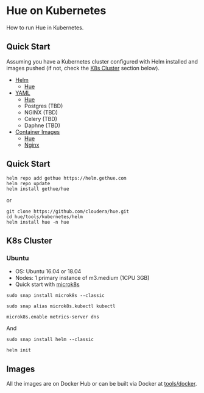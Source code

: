 # Hue on Kubernetes

How to run Hue in Kubernetes.

## Quick Start

Assuming you have a Kubernetes cluster configured with Helm installed and images pushed (if not, check the [K8s Cluster](#k8s-cluster) section below).

* [Helm](helm)
   * [Hue](helm/hue)
* [YAML](yaml)
   * [Hue](yaml/hue)
   * Postgres (TBD)
   * NGINX (TBD)
   * Celery (TBD)
   * Daphne (TBD)
* [Container Images](/tools/docker)
   * [Hue](/tools/docker/hue)
   * [Nginx](/tools/docker/nginx)

## Quick Start

    helm repo add gethue https://helm.gethue.com
    helm repo update
    helm install gethue/hue

or

    git clone https://github.com/cloudera/hue.git
    cd hue/tools/kubernetes/helm
    helm install hue -n hue

## K8s Cluster

### Ubuntu

* OS: Ubuntu 16.04 or 18.04
* Nodes: 1 primary instance of m3.medium (1CPU 3GB)
* Quick start with [microk8s](https://microk8s.io/#quick-start)

```
sudo snap install microk8s --classic

sudo snap alias microk8s.kubectl kubectl

microk8s.enable metrics-server dns
```

And

```
sudo snap install helm --classic

helm init
```

## Images

All the images are on Docker Hub or can be built via Docker at [tools/docker](/tools/docker).
